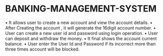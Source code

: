 # BANKING-MANAGEMENT-SYSTEM
•	It allows user to create a new account and view the account details.
•	After Creating the account , it will generate the 16digit account number.
•	User can create a new user id and password using login operation.
•	User can deposit and withdraw the money.
•	It final shows the account current balance.
•	User enter the User Id and Password if its incorrect more than three times account will be blocked.


